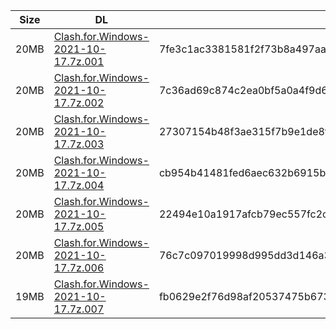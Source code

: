 |    Size   |     DL  | sha512sum |
|  ---  |  ---  |  ---  |
| 20MB | [Clash.for.Windows-2021-10-17.7z.001](https://cdn.jsdelivr.net/gh/appleians/cfw_intel@main/Clash.for.Windows-2021-10-17.7z.001) | 7fe3c1ac3381581f2f73b8a497aa49a3f2f93cd6ebce6d64780f8fe48d0e97c65568a1db0614e8fa0119da524c37c44e1845dd619c8dabd0b6b4ef4527a3ebe2 |
| 20MB | [Clash.for.Windows-2021-10-17.7z.002](https://cdn.jsdelivr.net/gh/appleians/cfw_intel@main/Clash.for.Windows-2021-10-17.7z.002) | 7c36ad69c874c2ea0bf5a0a4f9d68bc993ba4f87a1d6736e83eddc446358ffd030582f5d8f25b16b02ddfdcd65b49db7064d70b546f1c00c1a10298867e7da42 |
| 20MB | [Clash.for.Windows-2021-10-17.7z.003](https://cdn.jsdelivr.net/gh/appleians/cfw_intel@main/Clash.for.Windows-2021-10-17.7z.003) | 27307154b48f3ae315f7b9e1de8f192289b9d4d0540179d07a0ca18ba17c6267ed6603ae84985ad755e2e2f3b2705c221109cb0a4cbcbc313bfa64c16aac181d |
| 20MB | [Clash.for.Windows-2021-10-17.7z.004](https://cdn.jsdelivr.net/gh/appleians/cfw_intel@main/Clash.for.Windows-2021-10-17.7z.004) | cb954b41481fed6aec632b6915b62d0e8b8271993a22ba3dd74bdde966353fddff3edd12a705177b1e149e9d64e065c43781a7c988352deb70017d4582c9bee2 |
| 20MB | [Clash.for.Windows-2021-10-17.7z.005](https://cdn.jsdelivr.net/gh/appleians/cfw_intel@main/Clash.for.Windows-2021-10-17.7z.005) | 22494e10a1917afcb79ec557fc2c8657ada115a90c1614aeb0a77f56731405845ce165001c89cd498cde79e5adc41d845ad367af15c049f9623454389cff1f44 |
| 20MB | [Clash.for.Windows-2021-10-17.7z.006](https://cdn.jsdelivr.net/gh/appleians/cfw_intel@main/Clash.for.Windows-2021-10-17.7z.006) | 76c7c097019998d995dd3d146a39667fe58c4c93b582806d2828c6cdf910c018757103c0105d319f0372577718c4b7c876bd6391408248e5fed2f6ad4da785f0 |
| 19MB | [Clash.for.Windows-2021-10-17.7z.007](https://cdn.jsdelivr.net/gh/appleians/cfw_intel@main/Clash.for.Windows-2021-10-17.7z.007) | fb0629e2f76d98af20537475b673426428165a9765e334f4e8385585c32a39b652efe6c0746418277d0d75f69487e1ce3b10d5dda60bbc67b00334b244d0ed7a |

